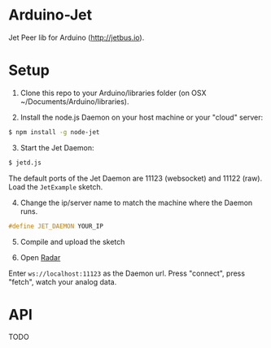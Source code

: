 # Arduino-Jet
Jet Peer lib for Arduino (http://jetbus.io).

# Setup

1. Clone this repo to your Arduino/libraries folder (on OSX ~/Documents/Arduino/libraries).

2. Install the node.js Daemon on your host machine or your "cloud" server:

```sh
$ npm install -g node-jet
```

3. Start the Jet Daemon:

```sh
$ jetd.js
```

The default ports of the Jet Daemon are 11123 (websocket) and 11122 (raw).
Load the `JetExample` sketch.

4. Change the ip/server name to match the machine where the Daemon runs.

```c++
#define JET_DAEMON YOUR_IP
```

5. Compile and upload the sketch

6. Open [Radar](http://jetbus.io/radar.html)

Enter `ws://localhost:11123` as the Daemon url.
Press "connect", press "fetch", watch your analog data.

# API

TODO
